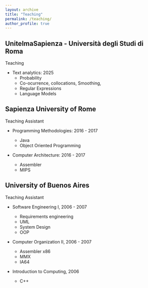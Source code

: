 ```yaml
---
layout: archive
title: "Teaching"
permalink: /teaching/
author_profile: true
---
```


## UnitelmaSapienza - Università degli Studi di Roma 
Teaching

* Text analytics: 2025
  * Probability
  * Co-ocurrence, collocations, Smoothing,
  * Regular Expressions
  * Language Models
 
## Sapienza University of Rome
Teaching Assistant

* Programming Methodologies: 2016 - 2017
  * Java
  * Object Oriented Programming
 
* Computer Architecture: 2016 - 2017
  * Assembler
  * MIPS

## University of Buenos Aires
Teaching Assistant

* Software Engineering I, 2006 - 2007
   * Requirements engineering
   * UML
   * System Design
   * OOP

* Computer Organization II, 2006 - 2007
   * Assembler x86
   * MMX
   * IA64

* Introduction to Computing, 2006
   * C++
